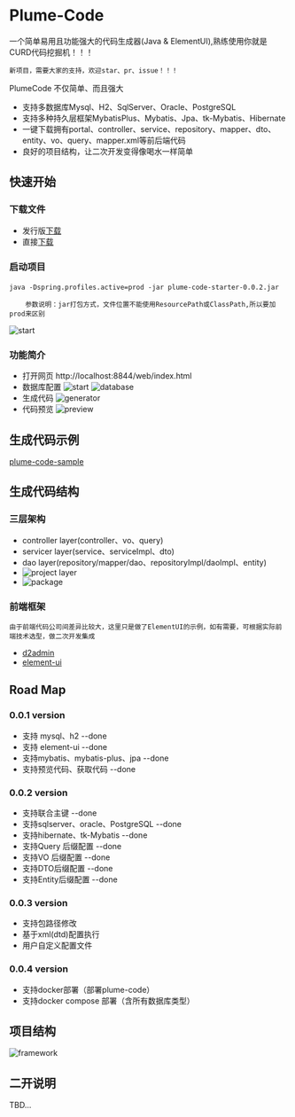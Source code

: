 # Plume-Code

一个简单易用且功能强大的代码生成器(Java & ElementUI),熟练使用你就是CURD代码挖掘机！！！

    新项目，需要大家的支持，欢迎star、pr、issue！！！

PlumeCode 不仅简单、而且强大

- 支持多数据库Mysql、H2、SqlServer、Oracle、PostgreSQL
- 支持多种持久层框架MybatisPlus、Mybatis、Jpa、tk-Mybatis、Hibernate
- 一键下载拥有portal、controller、service、repository、mapper、dto、entity、vo、query、mapper.xml等前后端代码
- 良好的项目结构，让二次开发变得像喝水一样简单

## 快速开始

### 下载文件
- 发行版[下载](https://gitee.com/yansheng/plume-code/releases/0.0.2)
- 直接[下载](https://gitee.com/yansheng/plume-code/raw/main/assemble/plume-code-starter-0.0.2.jar)

### 启动项目

​	`java -Dspring.profiles.active=prod -jar plume-code-starter-0.0.2.jar`

        参数说明：jar打包方式，文件位置不能使用ResourcePath或ClassPath,所以要加prod来区别 
![start](/image/0.png)

### 功能简介

- 打开网页
  http://localhost:8844/web/index.html
- 数据库配置
  ![start](/image/1.png)
  ![database](/image/3.png)
- 生成代码
  ![generator](/image/2.png)
- 代码预览
  ![preview](/image/4.png)

## 生成代码示例
[plume-code-sample](https://gitee.com/yansheng/plume-code-sample)

## 生成代码结构

### 三层架构

- controller layer(controller、vo、query)
- servicer layer(service、serviceImpl、dto)
- dao layer(repository/mapper/dao、repositoryImpl/daoImpl、entity)
- ![project layer](/image/6.png)
- ![package](/image/7.png)

### 前端框架
    由于前端代码公司间差异比较大，这里只是做了ElementUI的示例，如有需要，可根据实际前端技术选型，做二次开发集成
- [d2admin](https://d2.pub/zh/)
- [element-ui](https://element.eleme.cn/2.15/#/zh-CN)

## Road Map

### 0.0.1 version

- 支持 mysql、h2 --done
- 支持 element-ui --done
- 支持mybatis、mybatis-plus、jpa --done
- 支持预览代码、获取代码 --done

### 0.0.2 version

- 支持联合主键 --done
- 支持sqlserver、oracle、PostgreSQL --done
- 支持hibernate、tk-Mybatis --done
- 支持Query 后缀配置   --done
- 支持VO 后缀配置  --done
- 支持DTO后缀配置  --done
- 支持Entity后缀配置   --done

### 0.0.3 version
- 支持包路径修改
- 基于xml(dtd)配置执行
- 用户自定义配置文件

### 0.0.4 version

- 支持docker部署（部署plume-code）
- 支持docker compose 部署（含所有数据库类型）


## 项目结构

 ![framework](/image/5.png)


## 二开说明

TBD...

